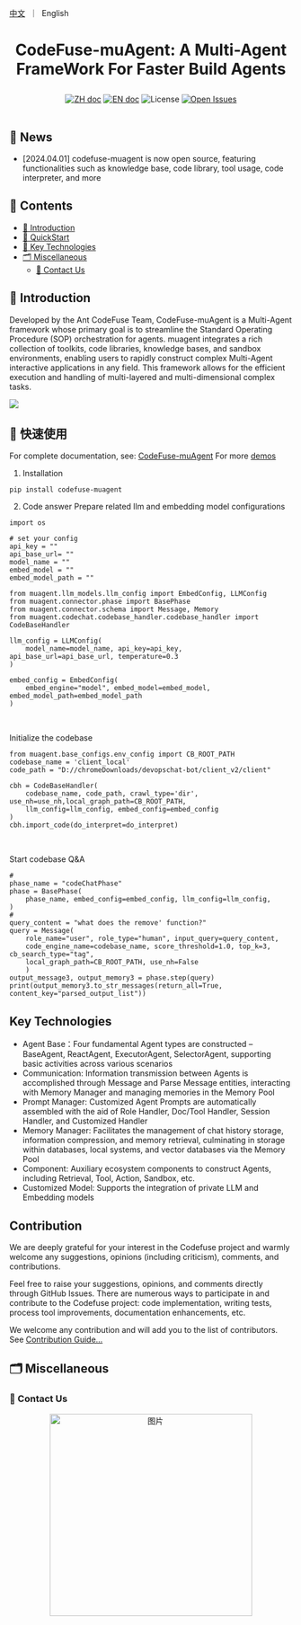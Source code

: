 <p align="left">
    <a href="README_zh.md">中文</a>&nbsp ｜ &nbsp<a>English&nbsp </a>
</p>

# <p align="center">CodeFuse-muAgent: A Multi-Agent FrameWork For Faster Build Agents</p>

<p align="center">
    <a href="README.md"><img src="https://img.shields.io/badge/文档-中文版-yellow.svg" alt="ZH doc"></a>
    <a href="README_en.md"><img src="https://img.shields.io/badge/document-English-yellow.svg" alt="EN doc"></a>
    <img src="https://img.shields.io/github/license/codefuse-ai/CodeFuse-muAgent" alt="License">
    <a href="https://github.com/codefuse-ai/CodeFuse-muAgent/issues">
      <img alt="Open Issues" src="https://img.shields.io/github/issues-raw/codefuse-ai/CodeFuse-muAgent" />
    </a>
    <br><br>
</p>



## 🔔 News
- [2024.04.01] codefuse-muagent is now open source, featuring functionalities such as knowledge base, code library, tool usage, code interpreter, and more

## 📜 Contents
- [🤝 Introduction](#-Introduction)
- [🚀 QuickStart](#-QuickStart)
- [🧭 Key Technologies](#-Key-Technologies)
- [🗂 Miscellaneous](#-Miscellaneous)
  - [📱 Contact Us](#-Contact-Us)


## 🤝 Introduction
Developed by the Ant CodeFuse Team, CodeFuse-muAgent is a Multi-Agent framework whose primary goal is to streamline the Standard Operating Procedure (SOP) orchestration for agents. muagent integrates a rich collection of toolkits, code libraries, knowledge bases, and sandbox environments, enabling users to rapidly construct complex Multi-Agent interactive applications in any field. This framework allows for the efficient execution and handling of multi-layered and multi-dimensional complex tasks.

![](docs/resources/agent_runtime.png)

## 🚀 快速使用
For complete documentation, see: [CodeFuse-muAgent](docs/overview/o1.muagent.md)
For more [demos](docs/overview/o3.quick-start.md)

1. Installation
```
pip install codefuse-muagent
```

2. Code answer Prepare related llm and embedding model configurations
```
import os

# set your config
api_key = ""
api_base_url= ""
model_name = ""
embed_model = ""
embed_model_path = ""

from muagent.llm_models.llm_config import EmbedConfig, LLMConfig
from muagent.connector.phase import BasePhase
from muagent.connector.schema import Message, Memory
from muagent.codechat.codebase_handler.codebase_handler import CodeBaseHandler

llm_config = LLMConfig(
    model_name=model_name, api_key=api_key,  api_base_url=api_base_url, temperature=0.3
)

embed_config = EmbedConfig(
    embed_engine="model", embed_model=embed_model, embed_model_path=embed_model_path
)
```

<br>

Initialize the codebase
```
from muagent.base_configs.env_config import CB_ROOT_PATH
codebase_name = 'client_local'
code_path = "D://chromeDownloads/devopschat-bot/client_v2/client"

cbh = CodeBaseHandler(
    codebase_name, code_path, crawl_type='dir', use_nh=use_nh,local_graph_path=CB_ROOT_PATH,
    llm_config=llm_config, embed_config=embed_config
)
cbh.import_code(do_interpret=do_interpret)
```

<br>

Start codebase Q&A
```
# 
phase_name = "codeChatPhase"
phase = BasePhase(
    phase_name, embed_config=embed_config, llm_config=llm_config,
)
# 
query_content = "what does the remove' function?"
query = Message(
    role_name="user", role_type="human", input_query=query_content,
    code_engine_name=codebase_name, score_threshold=1.0, top_k=3, cb_search_type="tag",
    local_graph_path=CB_ROOT_PATH, use_nh=False
    )
output_message3, output_memory3 = phase.step(query)
print(output_memory3.to_str_messages(return_all=True, content_key="parsed_output_list"))
```

## Key Technologies

- Agent Base：Four fundamental Agent types are constructed – BaseAgent, ReactAgent, ExecutorAgent, SelectorAgent, supporting basic activities across various scenarios 
- Communication: Information transmission between Agents is accomplished through Message and Parse Message entities, interacting with Memory Manager and managing memories in the Memory Pool 
- Prompt Manager: Customized Agent Prompts are automatically assembled with the aid of Role Handler, Doc/Tool Handler, Session Handler, and Customized Handler 
- Memory Manager: Facilitates the management of chat history storage, information compression, and memory retrieval, culminating in storage within databases, local systems, and vector databases via the Memory Pool 
- Component: Auxiliary ecosystem components to construct Agents, including Retrieval, Tool, Action, Sandbox, etc. 
- Customized Model: Supports the integration of private LLM and Embedding models

##  Contribution
We are deeply grateful for your interest in the Codefuse project and warmly welcome any suggestions, opinions (including criticism), comments, and contributions. 

Feel free to raise your suggestions, opinions, and comments directly through GitHub Issues. There are numerous ways to participate in and contribute to the Codefuse project: code implementation, writing tests, process tool improvements, documentation enhancements, etc. 

We welcome any contribution and will add you to the list of contributors. See [Contribution Guide...](docs/contribution/contribute_guide.md)


## 🗂 Miscellaneous
### 📱 Contact Us
<div align=center>
  <img src="docs/resources/wechat.png" alt="图片", width="360">
</div>
